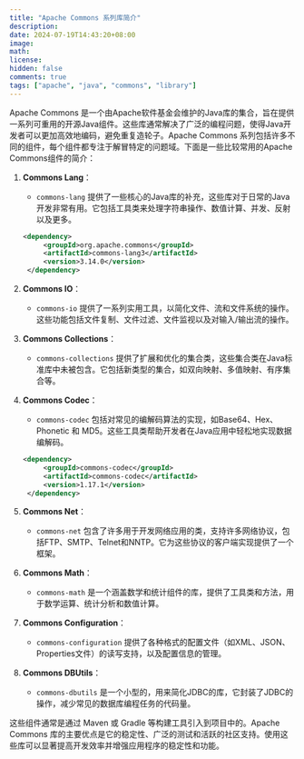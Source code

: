 ```yaml
---
title: "Apache Commons 系列库简介"
description: 
date: 2024-07-19T14:43:20+08:00
image: 
math: 
license: 
hidden: false
comments: true
tags: ["apache", "java", "commons", "library"]
---
```


Apache Commons 是一个由Apache软件基金会维护的Java库的集合，旨在提供一系列可重用的开源Java组件。这些库通常解决了广泛的编程问题，使得Java开发者可以更加高效地编码，避免重复造轮子。Apache Commons 系列包括许多不同的组件，每个组件都专注于解冒特定的问题域。下面是一些比较常用的Apache Commons组件的简介：

1. **Commons Lang**：
   - `commons-lang` 提供了一些核心的Java库的补充，这些库对于日常的Java开发非常有用。它包括工具类来处理字符串操作、数值计算、并发、反射以及更多。

   ```xml
   <dependency>
        <groupId>org.apache.commons</groupId>
        <artifactId>commons-lang3</artifactId>
        <version>3.14.0</version>
    </dependency>
   ```

2. **Commons IO**：
   - `commons-io` 提供了一系列实用工具，以简化文件、流和文件系统的操作。这些功能包括文件复制、文件过滤、文件监视以及对输入/输出流的操作。

3. **Commons Collections**：
   - `commons-collections` 提供了扩展和优化的集合类，这些集合类在Java标准库中未被包含。它包括新类型的集合，如双向映射、多值映射、有序集合等。

4. **Commons Codec**：
   - `commons-codec` 包括对常见的编解码算法的实现，如Base64、Hex、Phonetic 和 MD5。这些工具类帮助开发者在Java应用中轻松地实现数据编解码。

   ```xml
   <dependency>
        <groupId>commons-codec</groupId>
        <artifactId>commons-codec</artifactId>
        <version>1.17.1</version>
    </dependency>
   ```

5. **Commons Net**：
   - `commons-net` 包含了许多用于开发网络应用的类，支持许多网络协议，包括FTP、SMTP、Telnet和NNTP。它为这些协议的客户端实现提供了一个框架。

6. **Commons Math**：
   - `commons-math` 是一个涵盖数学和统计组件的库，提供了工具类和方法，用于数学运算、统计分析和数值计算。

7. **Commons Configuration**：
   - `commons-configuration` 提供了各种格式的配置文件（如XML、JSON、Properties文件）的读写支持，以及配置信息的管理。

8. **Commons DBUtils**：
   - `commons-dbutils` 是一个小型的，用来简化JDBC的库，它封装了JDBC的操作，减少常见的数据库编程任务的代码量。

这些组件通常是通过 Maven 或 Gradle 等构建工具引入到项目中的。Apache Commons 库的主要优点是它的稳定性、广泛的测试和活跃的社区支持。使用这些库可以显著提高开发效率并增强应用程序的稳定性和功能。
